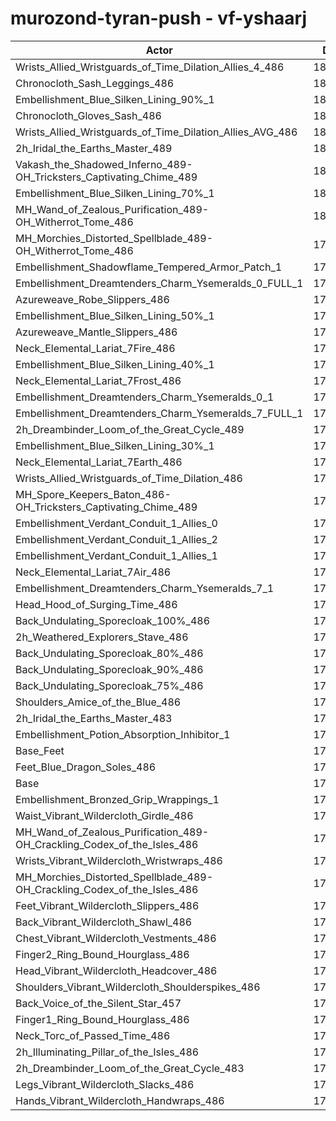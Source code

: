 # murozond-tyran-push - vf-yshaarj
| Actor | DPS | Increase |
|---|:---:|:---:|
|Wrists_Allied_Wristguards_of_Time_Dilation_Allies_4_486|181602|2.37%|
|Chronocloth_Sash_Leggings_486|181490|2.30%|
|Embellishment_Blue_Silken_Lining_90%_1|181425|2.27%|
|Chronocloth_Gloves_Sash_486|181420|2.26%|
|Wrists_Allied_Wristguards_of_Time_Dilation_Allies_AVG_486|180919|1.98%|
|2h_Iridal_the_Earths_Master_489|180773|1.90%|
|Vakash_the_Shadowed_Inferno_489-OH_Tricksters_Captivating_Chime_489|180700|1.86%|
|Embellishment_Blue_Silken_Lining_70%_1|180505|1.75%|
|MH_Wand_of_Zealous_Purification_489-OH_Witherrot_Tome_486|180115|1.53%|
|MH_Morchies_Distorted_Spellblade_489-OH_Witherrot_Tome_486|179967|1.45%|
|Embellishment_Shadowflame_Tempered_Armor_Patch_1|179896|1.41%|
|Embellishment_Dreamtenders_Charm_Ysemeralds_0_FULL_1|179851|1.38%|
|Azureweave_Robe_Slippers_486|179709|1.30%|
|Embellishment_Blue_Silken_Lining_50%_1|179599|1.24%|
|Azureweave_Mantle_Slippers_486|179445|1.15%|
|Neck_Elemental_Lariat_7Fire_486|179181|1.00%|
|Embellishment_Blue_Silken_Lining_40%_1|179155|0.99%|
|Neck_Elemental_Lariat_7Frost_486|179133|0.98%|
|Embellishment_Dreamtenders_Charm_Ysemeralds_0_1|179103|0.96%|
|Embellishment_Dreamtenders_Charm_Ysemeralds_7_FULL_1|178932|0.86%|
|2h_Dreambinder_Loom_of_the_Great_Cycle_489|178928|0.86%|
|Embellishment_Blue_Silken_Lining_30%_1|178679|0.72%|
|Neck_Elemental_Lariat_7Earth_486|178670|0.71%|
|Wrists_Allied_Wristguards_of_Time_Dilation_486|178654|0.71%|
|MH_Spore_Keepers_Baton_486-OH_Tricksters_Captivating_Chime_489|178645|0.70%|
|Embellishment_Verdant_Conduit_1_Allies_0|178552|0.65%|
|Embellishment_Verdant_Conduit_1_Allies_2|178539|0.64%|
|Embellishment_Verdant_Conduit_1_Allies_1|178532|0.64%|
|Neck_Elemental_Lariat_7Air_486|178368|0.54%|
|Embellishment_Dreamtenders_Charm_Ysemeralds_7_1|178347|0.53%|
|Head_Hood_of_Surging_Time_486|178293|0.50%|
|Back_Undulating_Sporecloak_100%_486|178119|0.40%|
|2h_Weathered_Explorers_Stave_486|178063|0.37%|
|Back_Undulating_Sporecloak_80%_486|178031|0.35%|
|Back_Undulating_Sporecloak_90%_486|177999|0.34%|
|Back_Undulating_Sporecloak_75%_486|177881|0.27%|
|Shoulders_Amice_of_the_Blue_486|177803|0.23%|
|2h_Iridal_the_Earths_Master_483|177774|0.21%|
|Embellishment_Potion_Absorption_Inhibitor_1|177739|0.19%|
|Base_Feet|177621|0.12%|
|Feet_Blue_Dragon_Soles_486|177462|0.03%|
|Base|177403|0.00%|
|Embellishment_Bronzed_Grip_Wrappings_1|177402|0.00%|
|Waist_Vibrant_Wildercloth_Girdle_486|177359|-0.02%|
|MH_Wand_of_Zealous_Purification_489-OH_Crackling_Codex_of_the_Isles_486|177278|-0.07%|
|Wrists_Vibrant_Wildercloth_Wristwraps_486|177070|-0.19%|
|MH_Morchies_Distorted_Spellblade_489-OH_Crackling_Codex_of_the_Isles_486|177067|-0.19%|
|Feet_Vibrant_Wildercloth_Slippers_486|177048|-0.20%|
|Back_Vibrant_Wildercloth_Shawl_486|176968|-0.25%|
|Chest_Vibrant_Wildercloth_Vestments_486|176941|-0.26%|
|Finger2_Ring_Bound_Hourglass_486|176913|-0.28%|
|Head_Vibrant_Wildercloth_Headcover_486|176895|-0.29%|
|Shoulders_Vibrant_Wildercloth_Shoulderspikes_486|176653|-0.42%|
|Back_Voice_of_the_Silent_Star_457|176532|-0.49%|
|Finger1_Ring_Bound_Hourglass_486|176496|-0.51%|
|Neck_Torc_of_Passed_Time_486|176431|-0.55%|
|2h_Illuminating_Pillar_of_the_Isles_486|176344|-0.60%|
|2h_Dreambinder_Loom_of_the_Great_Cycle_483|176310|-0.62%|
|Legs_Vibrant_Wildercloth_Slacks_486|176169|-0.70%|
|Hands_Vibrant_Wildercloth_Handwraps_486|175923|-0.83%|
